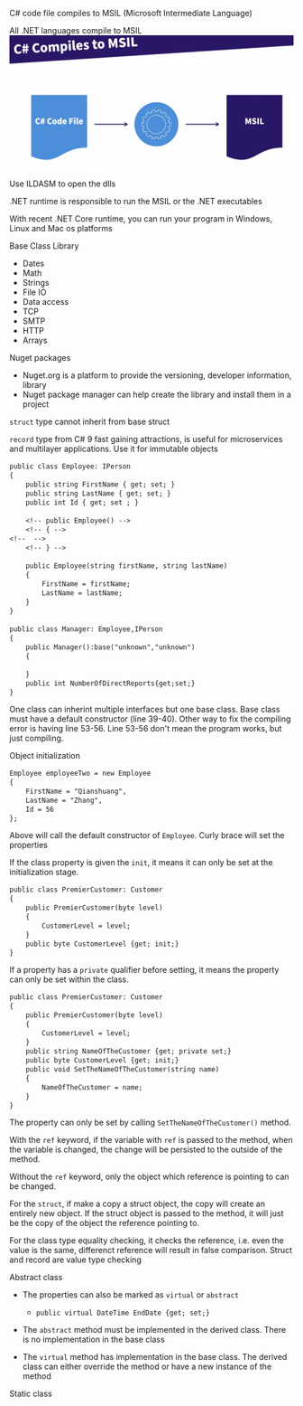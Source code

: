 C# code file compiles to MSIL (Microsoft Intermediate Language)

All .NET languages compile to MSIL
![](images/csharpcompiling.png)

Use ILDASM to open the dlls

.NET runtime is responsible to run the MSIL or the .NET executables

With recent .NET Core runtime, you can run your program in Windows, Linux and Mac os platforms

Base Class Library
- Dates
- Math
- Strings
- File IO
- Data access
- TCP
- SMTP
- HTTP
- Arrays


Nuget packages
- Nuget.org is a platform to provide the versioning, developer information, library
- Nuget package manager can help create the library and install them in a project

`struct` type cannot inherit from base struct

`record` type from C# 9 fast gaining attractions, is useful for microservices and multilayer applications. Use it for immutable objects

```
public class Employee: IPerson
{
    public string FirstName { get; set; }
    public string LastName { get; set; }
    public int Id { get; set ; }

    <!-- public Employee() -->
    <!-- { -->
<!--  -->
    <!-- } -->

    public Employee(string firstName, string lastName)
    {
        FirstName = firstName;
        LastName = lastName;
    }
}

public class Manager: Employee,IPerson
{
    public Manager():base("unknown","unknown")
    {

    }
    public int NumberOfDirectReports{get;set;}
}
```

One class can inherint multiple interfaces but one base class. Base class must have a default constructor (line 39-40). Other way to fix the compiling error is having line 53-56. Line 53-56 don't mean the program works, but just compiling.

Object initialization
```
Employee employeeTwo = new Employee
{   
    FirstName = "Qianshuang",
    LastName = "Zhang",
    Id = 56
};
```
Above will call the default constructor of `Employee`. Curly brace will set the properties

If the class property is given the `init`, it means it can only be set at the initialization stage.
```
public class PremierCustomer: Customer
{
    public PremierCustomer(byte level)
    {
        CustomerLevel = level;
    }
    public byte CustomerLevel {get; init;}
}

```
If a property has a `private` qualifier before setting, it means the property can only be set within the class.
```
public class PremierCustomer: Customer
{
    public PremierCustomer(byte level)
    {
        CustomerLevel = level;
    }
    public string NameOfTheCustomer {get; private set;}
    public byte CustomerLevel {get; init;}
    public void SetTheNameOfTheCustomer(string name)
    {
        NameOfTheCustomer = name;
    }
}
```
The property can only be set by calling `SetTheNameOfTheCustomer()` method.

With the `ref` keyword, if the variable with `ref` is passed to the method, when the variable is changed, the change will be persisted to the outside of the method. 

Without the `ref` keyword, only the object which reference is pointing to can be changed.

For the `struct`, if make a copy a struct object, the copy will create an entirely new object. If the struct object is passed to the method, it will just be the copy of the object the reference pointing to.

For the class type equality checking, it checks the reference, i.e. even the value is the same, differenct reference will result in false comparison. Struct and record are value type checking

Abstract class
- The properties can also be marked as `virtual` or `abstract`
    - `public virtual DateTime EndDate {get; set;}`

- The `abstract` method must be implemented in the derived class. There is no implementation in the base class

- The `virtual` method has implementation in the base class. The derived class can either override the method or have a new instance of the method

Static class